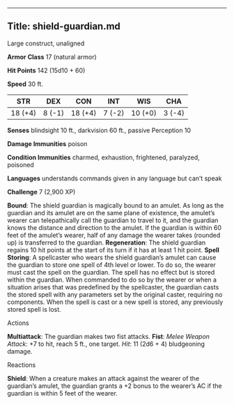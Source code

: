 -------------------------
Title: shield-guardian.md
-------------------------


Large construct, unaligned

**Armor Class** 17 (natural armor)

**Hit Points** 142 (15d10 + 60)

**Speed** 30 ft.

  STR|       DEX|      CON|       INT|      WIS|       CHA
  ---------| --------| ---------| --------| ---------| --------
   18 (+4)   | 8 (-1)   | 18 (+4)   | 7 (-2)   | 10 (+0)   | 3 (-4)

**Senses** blindsight 10 ft., darkvision 60 ft., passive Perception 10

**Damage Immunities** poison

**Condition Immunities** charmed, exhaustion, frightened, paralyzed,
poisoned

**Languages** understands commands given in any language but can’t speak

**Challenge** 7 (2,900 XP)


**Bound**: The shield guardian is magically bound to an amulet. As
    long as the guardian and its amulet are on the same plane of
    existence, the amulet’s wearer can telepathically call the guardian
    to travel to it, and the guardian knows the distance and direction
    to the amulet. If the guardian is within 60 feet of the amulet’s
    wearer, half of any damage the wearer takes (rounded up) is
    transferred to the guardian.
**Regeneration**: The shield guardian regains 10 hit points at the
    start of its turn if it has at least 1 hit point.
**Spell Storing**: A spellcaster who wears the shield guardian’s
    amulet can cause the guardian to store one spell of 4th level
    or lower. To do so, the wearer must cast the spell on the guardian.
    The spell has no effect but is stored within the guardian. When
    commanded to do so by the wearer or when a situation arises that was
    predefined by the spellcaster, the guardian casts the stored spell
    with any parameters set by the original caster, requiring
    no components. When the spell is cast or a new spell is stored, any
    previously stored spell is lost.


Actions

**Multiattack**: The guardian makes two fist attacks.
**Fist**: *Melee Weapon Attack*: +7 to hit, reach 5 ft., one target.
    *Hit*: 11 (2d6 + 4) bludgeoning damage.


Reactions

**Shield**: When a creature makes an attack against the wearer of
    the guardian’s amulet, the guardian grants a +2 bonus to the
    wearer’s AC if the guardian is within 5 feet of the wearer.

